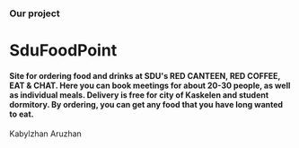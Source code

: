### Our project
# SduFoodPoint
#### Site for ordering food and drinks at SDU's RED CANTEEN, RED COFFEE, EAT & CHAT. Here you can book meetings for about 20-30 people, as well as individual meals. Delivery is free for city of Kaskelen and student dormitory. By ordering, you can get any food that you have long wanted to eat.

Kabylzhan Aruzhan
